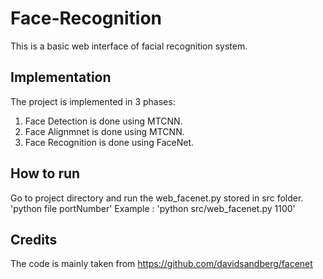 # Face-Recognition

This is a basic web interface of facial recognition system.

## Implementation

The project is implemented in 3 phases:
  1. Face Detection is done using MTCNN.
  2. Face Alignmnet is done using MTCNN.
  3. Face Recognition is done using FaceNet.
  
## How to run
 
 Go to project directory and run the web_facenet.py stored in src folder.
    'python file portNumber'
 Example :
    'python src/web_facenet.py 1100'
    
 ## Credits
 
 The code is mainly taken from https://github.com/davidsandberg/facenet

